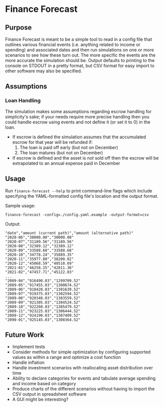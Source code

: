 # Finance Forecast

## Purpose

Finance Forecast is meant to be a simple tool to read in a config file that outlines various financial events (i.e. anything related to income or spending) and associated dates and then run simulations on one or more scenarios to see how these turn out. The more specific the events are the more accurate the simulation should be. Output defaults to printing to the console on STDOUT in a pretty format, but CSV format for easy import to other software may also be specified.

## Assumptions

### Loan Handling

The simulation makes some assumptions regarding escrow handling for simplicity's sake; if your needs require more precise handling then you could handle escrow using events and not define it (or set it to 0) in the loan.

* If escrow is defined the simulation assumes that the accumulated escrow for that year will be refunded if:
  1. The loan is paid off early (but not on December)
  1. The loan matures (but not on December)
* If escrow is defined and the asset is _not_ sold off then the escrow will be extrapolated to an annual expense paid in December

## Usage

Run `finance-forecast --help` to print command-line flags which include specifying the YAML-formatted config file's location and the output format.

Sample usage:

```
finance-forecast -config=./config.yaml.example -output-format=csv
```

Output:

```
"date","amount (current path)","amount (alternative path)"
"2020-06","30000.00","30000.00"
"2020-07","31189.56","31189.56"
"2020-08","32389.12","32389.12"
"2020-09","33588.68","33588.68"
"2020-10","34778.24","35889.35"
"2020-11","35977.80","38200.02"
"2020-12","45068.59","40510.69"
"2021-01","46258.15","42811.36"
"2021-02","47457.71","45122.03"
...
"2089-04","916490.03","1299709.52"
"2089-05","917455.03","1300674.52"
"2089-06","918420.03","1301639.52"
"2089-07","919375.03","1302594.52"
"2089-08","920340.03","1303559.52"
"2089-09","921305.03","1304524.52"
"2089-10","922260.03","1305479.52"
"2089-11","923225.03","1306444.52"
"2089-12","924190.03","1307409.52"
"2090-01","925145.03","1308364.52"
```

## Future Work

* Implement tests
* Consider methods for simple optimization by configuring supported values as within a range and optimize a cost function
* Handle inflation
* Handle investment scenarios with reallocating asset distribution over time
* Ability to declare categories for events and tabulate average spending and income based on category
* Produce charts of the different scenarios without having to import the CSV output in spreadsheet software
* A GUI might be interesting?

